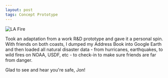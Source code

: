 ```yaml
---
layout: post
tags: Concept Prototype
---
```


![LA Fire](../assets/img/contactsAndDisasters.png)

Took an adaptation from a work R&D prototype and gave it a personal spin. With friends on both coasts, I dumped my Address Book into Google Earth and then loaded all natural disaster data - from hurricanes, earthquakes, to wild fires on NOAA, USDF, etc - to check-in to make sure friends are far from danger.

Glad to see and hear you're safe, Jon!